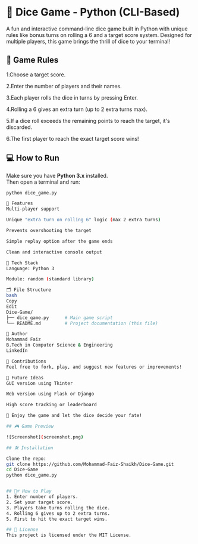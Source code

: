 # 🎲 Dice Game - Python (CLI-Based)

A fun and interactive command-line dice game built in Python with unique rules like bonus turns on rolling a 6 and a target score system. Designed for multiple players, this game brings the thrill of dice to your terminal!

## 📌 Game Rules

1.Choose a target score.

2.Enter the number of players and their names.

3.Each player rolls the dice in turns by pressing Enter.

4.Rolling a 6 gives an extra turn (up to 2 extra turns max).

5.If a dice roll exceeds the remaining points to reach the target, it's discarded.

6.The first player to reach the exact target score wins!


## 💻 How to Run

Make sure you have **Python 3.x** installed.  
Then open a terminal and run:

```bash
python dice_game.py

🧠 Features
Multi-player support

Unique "extra turn on rolling 6" logic (max 2 extra turns)

Prevents overshooting the target

Simple replay option after the game ends

Clean and interactive console output

🔧 Tech Stack
Language: Python 3

Module: random (standard library)

🗂️ File Structure
bash
Copy
Edit
Dice-Game/
├── dice_game.py      # Main game script
└── README.md         # Project documentation (this file)

🙋 Author
Mohammad Faiz
B.Tech in Computer Science & Engineering
LinkedIn

🌟 Contributions
Feel free to fork, play, and suggest new features or improvements!

📌 Future Ideas
GUI version using Tkinter

Web version using Flask or Django

High score tracking or leaderboard

🎉 Enjoy the game and let the dice decide your fate!

## 🎮 Game Preview

![Screenshot](screenshot.png)

## 🛠️ Installation

Clone the repo:
git clone https://github.com/Mohammad-Faiz-Shaikh/Dice-Game.git
cd Dice-Game
python dice_game.py


## 🙋‍♂️ How to Play
1. Enter number of players.
2. Set your target score.
3. Players take turns rolling the dice.
4. Rolling 6 gives up to 2 extra turns.
5. First to hit the exact target wins.

## 📄 License
This project is licensed under the MIT License.
